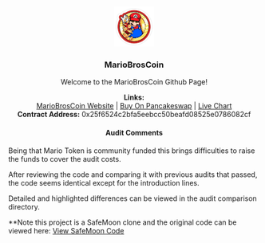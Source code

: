 <br />
<p align="center">
    <img src="MarioBrosCoin-logo.jpg" alt="Logo" width="80" height="80">
  </a>

  <h3 align="center">MarioBrosCoin</h3>

  <p align="center">
    Welcome to the MarioBrosCoin Github Page!
    <br />
  </p>
  <p align="center">
  <b>Links:</b>
  <br>
  <a href="https://www.mariobros.info/">MarioBrosCoin Website</a> |
  <a href="https://v1exchange.pancakeswap.finance/#/swap?outputCurrency=0x25f6524c2bfa5eebcc50beafd08525e0786082cf">Buy On Pancakeswap</a> |
  <a href="https://poocoin.app/tokens/0x25f6524c2bfa5eebcc50beafd08525e0786082cf">Live Chart</a>
    <br />
  <b>Contract Address:</b> 0x25f6524c2bfa5eebcc50beafd08525e0786082cf
    <br />
    <h4 align="center">Audit Comments</h4>
      <p align="center"> 
    
Being that Mario Token is community funded this brings difficulties to raise the funds to cover the audit costs. 

After reviewing the code and comparing it with previous audits that passed, the code seems identical except for the introduction lines. 

Detailed and highlighted differences can be viewed in the audit comparison directory.

**Note this project is a SafeMoon clone and the original code can be viewed here: 
<a href="https://github.com/safemoonprotocol/Safemoon.sol/blob/main/Safemoon.sol">View SafeMoon Code</a>

</p>
</p>
</p>

